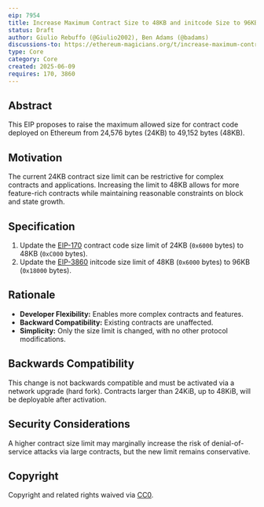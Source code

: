 ```yaml
---
eip: 7954
title: Increase Maximum Contract Size to 48KB and initcode Size to 96KB
status: Draft
author: Giulio Rebuffo (@Giulio2002), Ben Adams (@badams)
discussions-to: https://ethereum-magicians.org/t/increase-maximum-contract-size-to-48kb/24509
type: Core
category: Core
created: 2025-06-09
requires: 170, 3860
---
```


## Abstract

This EIP proposes to raise the maximum allowed size for contract code deployed on Ethereum from 24,576 bytes (24KB) to 49,152 bytes (48KB).

## Motivation

The current 24KB contract size limit can be restrictive for complex contracts and applications. Increasing the limit to 48KB allows for more feature-rich contracts while maintaining reasonable constraints on block and state growth.

## Specification

1. Update the [EIP-170](./eip-170.md) contract code size limit of 24KB (`0x6000` bytes) to 48KB (`0xC000` bytes).
2. Update the [EIP-3860](./eip-3860.md) initcode size limit of 48KB (`0x6000` bytes) to 96KB (`0x18000` bytes).

## Rationale

- **Developer Flexibility:** Enables more complex contracts and features.
- **Backward Compatibility:** Existing contracts are unaffected.
- **Simplicity:** Only the size limit is changed, with no other protocol modifications.

## Backwards Compatibility

This change is not backwards compatible and must be activated via a network upgrade (hard fork). Contracts larger than 24KiB, up to 48KiB, will be deployable after activation.

## Security Considerations

A higher contract size limit may marginally increase the risk of denial-of-service attacks via large contracts, but the new limit remains conservative.

## Copyright

Copyright and related rights waived via [CC0](https://creativecommons.org/publicdomain/zero/1.0/).
